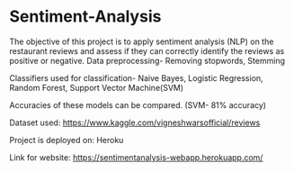 # Sentiment-Analysis

The objective of this project is to apply sentiment analysis (NLP) on the restaurant reviews and assess if they can correctly identify the reviews as positive or negative. 
Data preprocessing- Removing stopwords, Stemming

Classifiers used for classification- Naive Bayes, Logistic Regression, Random Forest, Support Vector Machine(SVM)

Accuracies of these models can be compared. (SVM- 81% accuracy)

Dataset used: https://www.kaggle.com/vigneshwarsofficial/reviews

Project is deployed on: Heroku 

Link for website: https://sentimentanalysis-webapp.herokuapp.com/

